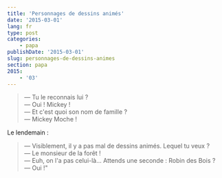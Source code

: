 ```yaml
---
title: 'Personnages de dessins animés'
date: '2015-03-01'
lang: fr
type: post
categories:
    - papa
publishDate: '2015-03-01'
slug: personnages-de-dessins-animes
section: papa
2015:
    - '03'
---
```


> — Tu le reconnais lui ?  
> — Oui ! Mickey !  
> — Et c'est quoi son nom de famille ?  
> — Mickey Moche !

Le lendemain :

> — Visiblement, il y a pas mal de dessins animés. Lequel tu veux ?  
> — Le monsieur de la forêt !  
> — Euh, on l'a pas celui-là... Attends une seconde : Robin des Bois ?  
> — Oui !"

